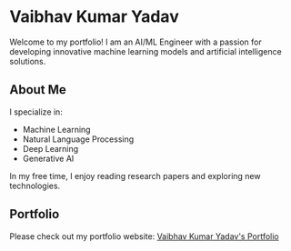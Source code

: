 # Vaibhav Kumar Yadav

Welcome to my portfolio! I am an AI/ML Engineer with a passion for developing innovative machine learning models and artificial intelligence solutions.

## About Me

I specialize in:
- Machine Learning
- Natural Language Processing
- Deep Learning
- Generative AI

In my free time, I enjoy reading research papers and exploring new technologies.

## Portfolio

Please check out my portfolio website: [Vaibhav Kumar Yadav's Portfolio](https://vaibhav-kumar-yadav.github.io/Vaibhav-Kumar-Yadav/index.html)




<!--
**Vaibhav-Kumar-Yadav/Vaibhav-Kumar-Yadav** is a ✨ _special_ ✨ repository because its `README.md` (this file) appears on your GitHub profile.

Here are some ideas to get you started:

- 🔭 I’m currently working on ...
- 🌱 I’m currently learning ...
- 👯 I’m looking to collaborate on ...
- 🤔 I’m looking for help with ...
- 💬 Ask me about ...
- 📫 How to reach me: ...
- 😄 Pronouns: ...
- ⚡ Fun fact: ...
-->

